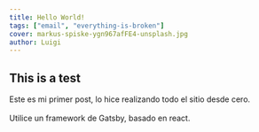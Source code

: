 ```yaml
---
title: Hello World!
tags: ["email", "everything-is-broken"]
cover: markus-spiske-ygn967afFE4-unsplash.jpg
author: Luigi
---
```


## This is a test

<re-img src="markus-spiske-ygn967afFE4-unsplash.jpg" title="Photo by Markus Spiske on Unsplash"></re-img>

Este es mi primer post, lo hice realizando todo el sitio desde cero. 
\
\
Utilice un framework de Gatsby, basado en react.